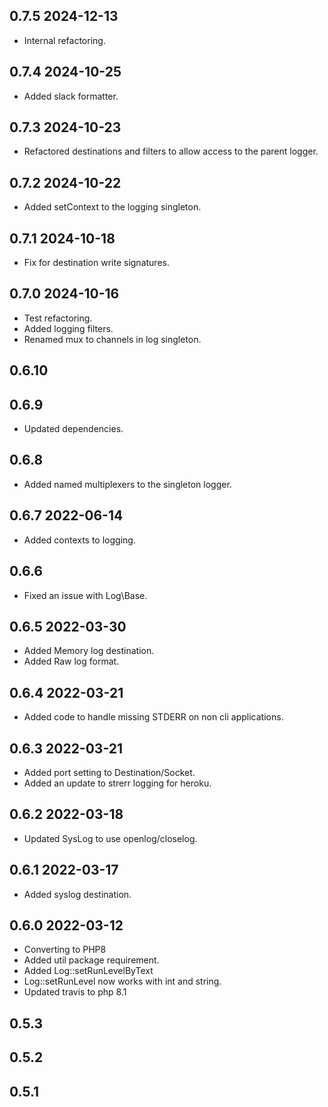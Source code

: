 ## 0.7.5 2024-12-13
* Internal refactoring.

## 0.7.4 2024-10-25
* Added slack formatter.

## 0.7.3 2024-10-23
* Refactored destinations and filters to allow access to the parent logger.

## 0.7.2 2024-10-22
* Added setContext to the logging singleton.

## 0.7.1 2024-10-18
* Fix for destination write signatures.

## 0.7.0 2024-10-16
* Test refactoring.
* Added logging filters.
* Renamed mux to channels in log singleton.

## 0.6.10

## 0.6.9
* Updated dependencies.

## 0.6.8
* Added named multiplexers to the singleton logger.

## 0.6.7 2022-06-14
* Added contexts to logging.

## 0.6.6
* Fixed an issue with Log\Base.

## 0.6.5 2022-03-30
* Added Memory log destination.
* Added Raw log format.

## 0.6.4 2022-03-21
* Added code to handle missing STDERR on non cli applications.

## 0.6.3 2022-03-21
* Added port setting to Destination/Socket.
* Added an update to strerr logging for heroku.

## 0.6.2 2022-03-18
* Updated SysLog to use openlog/closelog.

## 0.6.1 2022-03-17

* Added syslog destination.

## 0.6.0 2022-03-12

* Converting to PHP8
* Added util package requirement.
* Added Log::setRunLevelByText
* Log::setRunLevel now works with int and string.
* Updated travis to php 8.1

## 0.5.3

## 0.5.2

## 0.5.1
